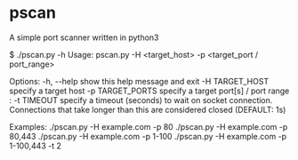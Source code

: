 # pscan
A simple port scanner written in python3

$ ./pscan.py -h
Usage: pscan.py -H <target_host> -p <target_port / port_range>

Options:
  -h, --help       show this help message and exit
  -H TARGET_HOST   specify a target host
  -p TARGET_PORTS  specify a target port[s] / port range :
  -t TIMEOUT       specify a timeout (seconds) to wait on socket connection.
                   Connections that take longer than this are considered
                   closed (DEFAULT: 1s)

Examples:
     ./pscan.py -H example.com -p 80
     ./pscan.py -H example.com -p 80,443
     ./pscan.py -H example.com -p 1-100
     ./pscan.py -H example.com -p 1-100,443 -t 2
